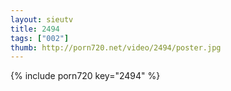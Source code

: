 ```yaml
--- 
layout: sieutv
title: 2494
tags: ["002"]
thumb: http://porn720.net/video/2494/poster.jpg
---
```

{% include porn720 key="2494" %} 
